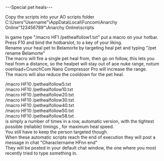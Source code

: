 ---Special pet heals---

Copy the scripts into your AO scripts folder C:\Users\"Username"\AppData\Local\Funcom\Anarchy Online\"123456789"\Anarchy Online\scripts

In game type "/macro HF1 /pethealfollow1.txt"  put a macro on your hotbar.  
Press F10 and bind the hotbarslot, to a key of your liking.  
Rename your heal pet to Belamorte by targeting heal pet and typing "/pet rename Belamorte"  
The macro will fire a single pet heal from, then go on follow, this lets you heal from a distance, so the healpet will stay out of aoe nuke range, notum overload+CrunchCom Nano Compressor Pro will increase the range.  
The macro will also reduce the cooldown for the pet heal.  

/macro HF10 /pethealfollow5.txt  
/macro HF10 /pethealfollow10.txt  
/macro HF10 /pethealfollow20.txt  
/macro HF10 /pethealfollow30.txt  
/macro HF10 /pethealfollow40.txt  
/macro HF10 /pethealfollow50.txt  
/macro HF10 /pethealfollow58.txt  
is simply a number of times in a row, automatic version, with the tightest possible (reliable) timings , for maximum heal speed.  
You still have to keep the person targeted though.  
When these automatic scripts reach the end of execution they will post a message in chat "Charactername HFnn end"  
They will be posted in your default chat window, the one where you most recently tried to type something in.  


